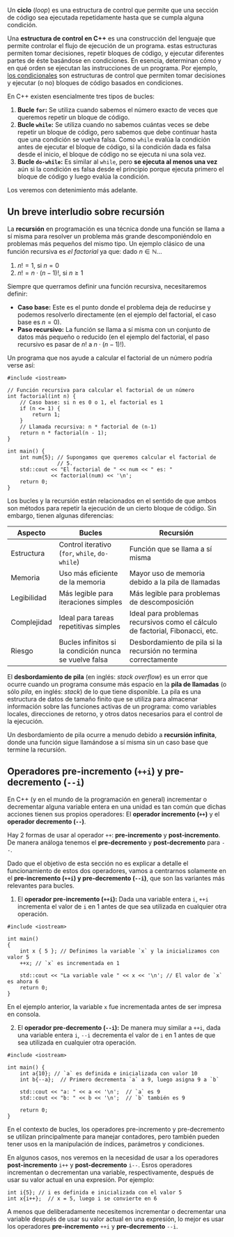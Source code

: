 Un **ciclo** (*loop*) es una estructura de control que permite que una sección de código sea ejecutada repetidamente hasta que se cumpla alguna condición. 

Una **estructura de control en C++** es una construcción del lenguaje que permite controlar el flujo de ejecución de un programa. estas estructuras permiten tomar decisiones, repetir bloques de código, y ejecutar diferentes partes de éste basándose en condiciones. En esencia, determinan cómo y en qué orden se ejecutan las instrucciones de un programa. Por ejemplo, [los condicionales](../1.5_Condicionales/0_Introducción.md) son estructuras de control que permiten tomar decisiones y ejecutar (o no) bloques de código basados en condiciones.

En C++ existen esencialmente tres tipos de bucles:
1. **Bucle `for`:** Se utiliza cuando sabemos el número exacto de veces que queremos repetir un bloque de código.
2. **Bucle `while`:** Se utiliza cuando no sabemos cuántas veces se debe repetir un bloque de código, pero sabemos que debe continuar hasta que una condición se vuelva falsa. Como `while` evalúa la condición antes de ejecutar el bloque de código, si la condición dada es falsa desde el inicio, el bloque de código no se ejecuta ni una sola vez.
3. **Bucle `do-while`:** Es similar al `while`, pero **se ejecuta al menos una vez** aún si la condición es falsa desde el principio porque ejecuta primero el bloque de código y luego evalúa la condición.

Los veremos con detenimiento más adelante.

## Un breve interludio sobre recursión

La **recursión** en programación es una técnica donde una función se llama a sí misma para resolver un problema más grande descomponiéndolo en problemas más pequeños del mismo tipo. Un ejemplo clásico de una función recursiva es *el factorial* ya que: dado $n \in \mathbb{N}$...
1. $n! = 1$, si $n=0$
2. $n! = n \cdot (n-1)!$, si $n\geq 1$

Siempre que querramos definir una función recursiva, necesitaremos definir:
* **Caso base:** Este es el punto donde el problema deja de reducirse y podemos resolverlo directamente (en el ejemplo del factorial, el caso base es $n=0$).
* **Paso recursivo:** La función se llama a sí misma con un conjunto de datos más pequeño o reducido (en el ejemplo del factorial, el paso recursivo es pasar de $n!$ a $n \cdot (n-1)!$).

Un programa que nos ayude a calcular el factorial de un número podría verse así:
```
#include <iostream>

// Función recursiva para calcular el factorial de un número
int factorial(int n) {
    // Caso base: si n es 0 o 1, el factorial es 1
    if (n <= 1) {
        return 1;
    }
    // Llamada recursiva: n * factorial de (n-1)
    return n * factorial(n - 1);
}

int main() {
    int num{5}; // Supongamos que queremos calcular el factorial de
                // 5.
    std::cout << "El factorial de " << num << " es: " 
              << factorial(num) << '\n';
    return 0;
}
```

Los bucles y la recursión están relacionados en el sentido de que ambos son métodos para repetir la ejecución de un cierto bloque de código. Sin embargo, tienen algunas diferencias:

| Aspecto     | Bucles | Recursión | 
| ----------- | ------- | ------- |
| Estructura  | Control iterativo (`for`, `while`, `do-while`)   | Función que se llama a sí misma |
| Memoria     |   Uso más eficiente de la memoria    | Mayor uso de memoria debido a la pila de llamadas  |
| Legibilidad |   Más legible para iteraciones simples    |  Más legible para problemas de descomposición | 
| Complejidad |   Ideal para tareas repetitivas simples    |  Ideal para problemas recursivos como el cálculo de factorial, Fibonacci, etc. | 
| Riesgo      |  Bucles infinitos si la condición nunca se vuelve falsa    |  Desbordamiento de pila si la recursión no termina correctamente | 

El **desbordamiento de pila** (en inglés: *stack overflow*) es un error que ocurre cuando un programa consume más espacio en la **pila de llamadas** (o sólo *pila*, en inglés: *stack*) de lo que tiene disponible. La pila es una estructura de datos de tamaño finito que se utiliza para almacenar información sobre las funciones activas de un programa: como variables locales, direcciones de retorno, y otros datos necesarios para el control de la ejecución.

Un desbordamiento de pila ocurre a menudo debido a **recursión infinita**, donde una función sigue llamándose a sí misma sin un caso base que termine la recursión. 

## Operadores pre-incremento (`++i`) y pre-decremento (`--i`)

En C++ (y en el mundo de la programación en general) incrementar o decrementar alguna variable entera en una unidad es tan común que dichas acciones tienen sus propios operadores: El **operador incremento (`++`)** y el **operador decremento (`--`)**.

Hay 2 formas de usar al operador `++`: **pre-incremento** y **post-incremento**. De manera análoga tenemos el **pre-decremento** y **post-decremento** para `--`.

Dado que el objetivo de esta sección no es explicar a detalle el funcionamiento de estos dos operadores, vamos a centrarnos solamente en el **pre-incremento (`++i`) y pre-decremento (`--i`)**, que son las variantes más relevantes para bucles.

1. El **operador pre-incremento (`++i`):** Dada una variable entera `i`, `++i` incrementa el valor de `i` en 1 antes de que sea utilizada en cualquier otra operación.
```
#include <iostream>

int main()
{
    int x { 5 }; // Definimos la variable `x` y la inicializamos con valor 5
    ++x; // `x` es incrementada en 1

    std::cout << "La variable vale " << x << '\n'; // El valor de `x` es ahora 6
    return 0;
}
```
En el ejemplo anterior, la variable `x` fue incrementada antes de ser impresa en consola.

2. El **operador pre-decremento (`--i`):** De manera muy similar a `++i`, dada una variable entera `i`, `--i` decrementa el valor de `i` en 1 antes de que sea utilizada en cualquier otra operación.
```
#include <iostream>

int main() {
    int a{10}; // `a` es definida e inicializada con valor 10
    int b{--a};  // Primero decrementa `a` a 9, luego asigna 9 a `b`

    std::cout << "a: " << a << '\n';  // `a` es 9
    std::cout << "b: " << b << '\n';  // `b` también es 9

    return 0;
}
```

En el contexto de bucles, los operadores pre-incremento y pre-decremento se utilizan principalmente para manejar contadores, pero también pueden tener usos en la manipulación de índices, parámetros y condiciones.

En algunos casos, nos veremos en la necesidad de usar a los operadores **post-incremento** `i++` y **post-decremento** `i--`. Esros operadores incrementan o decrementan una variable, respectivamente, después de usar su valor actual en una expresión. Por ejemplo:
```
int i{5}; // i es definida e inicializada con el valor 5
int x{i++};  // x = 5, luego i se convierte en 6
```

A menos que deliberadamente necesitemos incrementar o decrementar una variable después de usar su valor actual en una expresión, lo mejor es usar los operadores **pre-incremento** `++i` y **pre-decremento** `--i`.
